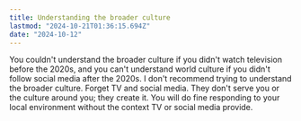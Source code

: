 ```yaml
---
title: Understanding the broader culture
lastmod: "2024-10-21T01:36:15.694Z"
date: "2024-10-12"
---
```


You couldn't understand the broader culture if you didn't watch television before the 2020s, and you can't understand world culture if you didn't follow social media after the 2020s. I don't recommend trying to understand the broader culture. Forget TV and social media. They don't serve you or the culture around you; they create it. You will do fine responding to your local environment without the context TV or social media provide.

